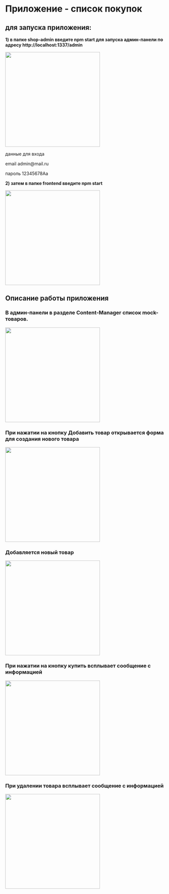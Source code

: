 <h1>Приложение - список покупок</h1>

<h2>для запуска приложения:</h2>
<p><b>1) в папке shop-admin введите npm start для запуска админ-панели по адресу 
  http://localhost:1337/admin</b></p>
<img src="https://i.ibb.co/Gp2ZySH/admin.png" height="300"/>

<p>данные для входа</p>
<p>email admin@mail.ru</p>
<p>пароль 12345678Aa</p>

<p><b>2) затем в папке frontend введите npm start</b></p>
<img src="https://i.ibb.co/3C7rFNq/app.png" height="300"/>

<h2>Описание работы приложения</h2>

<div id="skills" align="left">
  <h3>В админ-панели в разделе Content-Manager список mock-товаров.</h3>
  <img src="https://i.ibb.co/ZKRc3cg/content-manager.png" height="300"/>
  <h3>При нажатии на кнопку Добавить товар открывается форма для создания нового товара</h3>
   <img src="https://i.ibb.co/ZSsfxKL/new.png" height="300"/>
  <h3>Добавляется новый товар</h3>
  <img src="https://i.ibb.co/cNTrcnC/new-good.png" height="300"/>
  <h3>При нажатии на кнопку купить всплывает сообщение с информацией</h3>
  <img src="https://i.ibb.co/0CKywFb/price.png" height="300"/>
  <h3>При удалении товара всплывает сообщение с информацией</h3>
  <img src="https://i.ibb.co/S5Tj8rJ/delete.png" height="300"/>
</div>
